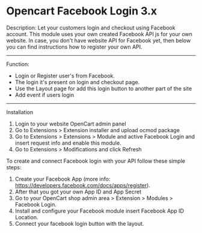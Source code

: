 Opencart Facebook Login 3.x
=======

Description:
Let your customers login and checkout using Facebook account. This module uses your own created Facebook API js for your own website. In case, you don't have website API for Facebook yet, then below you can find instructions how to register your own API.

---
Function:
- Login or Register user's from Facebook.
- The login it's present on login and checkout page.
- Use the Layout page for add this login button to another part of the site
- Add event if users login

---
Installation
1. Login to your website OpenCart admin panel
2. Go to Extensions > Extension installer and upload ocmod package
3. Go to Extensions > Extensions > Module and active Facebook Login and insert request info and enable this module.
4. Go to Extensions > Modifications and click Refresh

To create and connect Facebook login with your API follow these simple steps:
1. Create your Facebook App (more info: https://developers.facebook.com/docs/apps/register).
2. After that you got your own App ID and App Secret
3. Go to your OpenCart shop admin area > Extension > Modules > Facebook Login.
4. Install and configure your Facebook module insert Facebook App ID Location.
5. Connect your facebook login button with the layout.